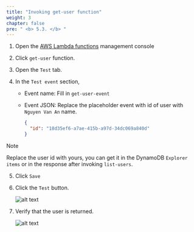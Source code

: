 ```yaml
---
title: "Invoking get-user function"
weight: 3
chapter: false
pre: " <b> 5.3. </b> "
---
```


1. Open the [AWS Lambda functions](https://console.aws.amazon.com/lambda/home?#/functions) management console
2. Click `get-user` function.
3. Open the `Test` tab.
4. In the `Test event` section,

   - Event name: Fill in `get-user-event`
   - Event JSON: Replace the placeholder event with id of user with `Nguyen Van An` name.

     ```json
     {
       "id": "18d35ef6-a7ae-415b-a97d-34dc069a840d"
     }
     ```

> [!NOTE]
> Replace the user id with yours, you can get it in the DynamoDB `Explorer items` or in the response after invoking `list-users`.

5. Click `Save`
6. Click the `Test` button.

   ![alt text](/images/workshop-1/lambda-invoke-with-console--get-user-event.jpg)

7. Verify that the user is returned.

   ![alt text](/images/workshop-1/lambda-invoke-with-console--get-user-detail.jpg)
